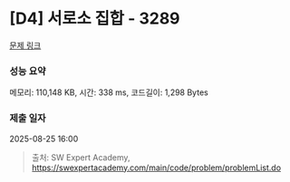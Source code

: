 # [D4] 서로소 집합 - 3289 

[문제 링크](https://swexpertacademy.com/main/code/problem/problemDetail.do?contestProbId=AWBJKA6qr2oDFAWr) 

### 성능 요약

메모리: 110,148 KB, 시간: 338 ms, 코드길이: 1,298 Bytes

### 제출 일자

2025-08-25 16:00



> 출처: SW Expert Academy, https://swexpertacademy.com/main/code/problem/problemList.do